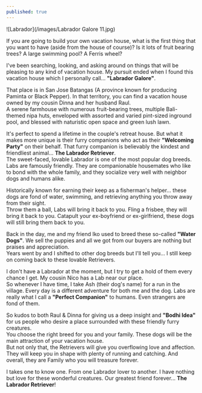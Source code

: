 ```yaml
---
published: true
---
```

![Labrador](/images/Labrador Galore 11.jpg)


If you are going to build your own vacation house, what is the first thing that you want to have (aside from the house of course)?
Is it lots of fruit bearing trees? A large swimming pool? A Ferris wheel? 

I've been searching, looking, and asking around on things that will be pleasing to any kind of vacation house. 
My pursuit ended when I found this vacation house which I personally call... **"Labrador Galore"**.

That place is in San Jose Batangas (A province known for producing Paminta or Black Pepper). 
In that territory, you can find a vacation house owned by my cousin Dinna and her husband Raul.   
A serene farmhouse with numerous fruit-bearing trees, multiple Bali-themed nipa huts,  enveloped with assorted and varied pint-sized inground pool, and blessed with naturistic open space and green lush lawn.

It's perfect to spend a lifetime in the couple's retreat house. But what it makes more unique is their furry companions who act as their **"Welcoming Party"** on their behalf. That furry companion is believably the kindest and friendliest animal... **The Labrador Retriever**.   
The sweet-faced, lovable Labrador is one of the most popular dog breeds.   
Labs are famously friendly. They are companionable housemates who like to bond with the whole family, and they socialize very well with neighbor dogs and humans alike.

Historically known for earning their keep as a fisherman's helper... these dogs are fond of water, swimming, and retrieving anything you throw away from their sight.   
Throw them a ball, Labs will bring it back to you. Fling a frisbee, they will bring it back to you. Catapult your ex-boyfriend or ex-girlfriend, these dogs will still bring them back to you.

Back in the day, me and my friend Iko used to breed these so-called **"Water Dogs"**. We sell the puppies and all we got from our buyers are nothing but praises and appreciation.   
Years went by and I shifted to other dog breeds but I'll tell you... I still keep on coming back to these lovable Retrievers. 

I don't have a Labrador at the moment, but I try to get a hold of them every chance I get. 
My cousin Nico has a Lab near our place.   
So whenever I have time, I take Ash (their dog's name) for a run in the village. Every day is a different adventure for both me and the dog. Labs are really what I call a **"Perfect Companion"** to humans. Even strangers are fond of them.

So kudos to both Raul & Dinna for giving us a deep insight and **"Bodhi Idea"** for us people who desire a place surrounded with these friendly furry creatures.   
You choose the right breed for you and your family. These dogs will be the main attraction of your vacation house.   
But not only that, the Retrievers will give you overflowing love and affection. They will keep you in shape with plenty of running and catching. 
And overall, they are Family who you will treasure forever.

I takes one to know one. From one Labrador lover to another. I have nothing but love for these wonderful creatures. Our greatest friend forever... **The Labrador Retriever**! 
